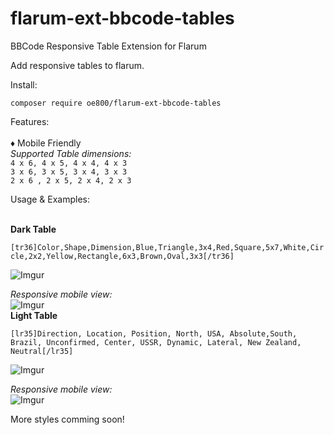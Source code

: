 # flarum-ext-bbcode-tables
BBCode Responsive Table Extension for Flarum


Add responsive tables to flarum.

Install:

`composer require oe800/flarum-ext-bbcode-tables`

Features:
<br>
<br>
♦ Mobile Friendly <br>
*Supported Table dimensions:* <br>
`4 x 6, 4 x 5, 4 x 4, 4 x 3` <br>
`3 x 6, 3 x 5, 3 x 4, 3 x 3`<br>
`2 x 6 , 2 x 5, 2 x 4, 2 x 3`<br>

Usage & Examples:
<br>
<br>


**Dark Table**

`[tr36]Color,Shape,Dimension,Blue,Triangle,3x4,Red,Square,5x7,White,Circle,2x2,Yellow,Rectangle,6x3,Brown,Oval,3x3[/tr36]`

![Imgur](https://i.imgur.com/RrcQrOH.png)<br>

*Responsive mobile view:*<br>
![Imgur](https://i.imgur.com/Urgq0rU.png)
<br>
**Light Table**

`[lr35]Direction, Location, Position, North, USA, Absolute,South, Brazil, Unconfirmed, Center, USSR, Dynamic, Lateral, New Zealand, Neutral[/lr35]`

![Imgur](https://i.imgur.com/brWaGJI.png) <br>

*Responsive mobile view:*<br>
![Imgur](https://i.imgur.com/Ve1uIWj.png)


More styles comming soon!
